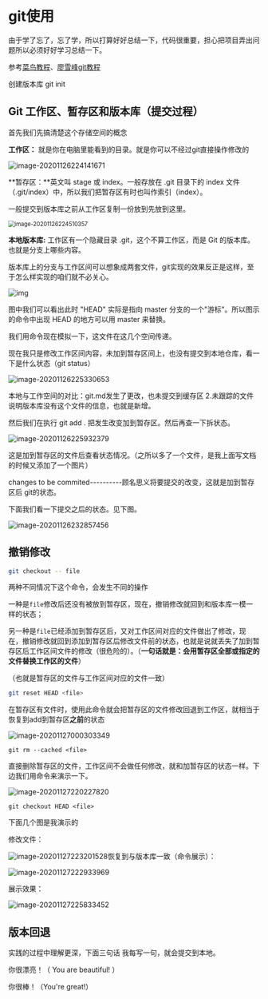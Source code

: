 # git使用

由于学了忘了，忘了学，所以打算好好总结一下，代码很重要，担心把项目弄出问题所以必须好好学习总结一下。

参考<a href="https://www.runoob.com/git/git-tutorial.html">菜鸟教程</a>、<a href="https://www.liaoxuefeng.com/wiki/896043488029600">廖雪峰git教程</a>

创建版本库 git init

## Git 工作区、暂存区和版本库（提交过程）

首先我们先搞清楚这个存储空间的概念

**工作区：** 就是你在电脑里能看到的目录。就是你可以不经过git直接操作修改的                                                                                                                                                                                                                                                                                                                                                                                                                                                                                                                                                                                                                                                                                                                                                                                                                                                                                                                                                                                                                                                                                                                                                                                                                                                                                                                                                                                                                                                                                                                                                                                                                                                                                                                                                                                                                                                                                                                                                                                                                                                                                                                                                                                                                                                                                                                                                                                                                                                                                                                                                                                                                                                                                                                                                                                                                                                                                                                                                                                                                                                                                                                                                                                                                                                                                                                                                                                                                                                                                                                                                                                                                                                                                                                                                                                                                                                                                                                                                                       

![image-20201126224141671](image/image-20201126224141671.png)

**暂存区：**英文叫 stage 或 index。一般存放在  .git 目录下的 index 文件（.git/index）中，所以我们把暂存区有时也叫作索引（index）。

一般提交到版本库之前从工作区复制一份放到先放到这里。

<img src="image/image-20201126224510357.png" alt="image-20201126224510357" style="zoom:80%;" />



**本地版本库:**   工作区有一个隐藏目录 .git，这个不算工作区，而是 Git 的版本库。也就是分支上哪些内容。

版本库上的分支与工作区间可以想象成两套文件，git实现的效果反正是这样，至于怎么样实现的咱们就不必关心。



![img](image/1352126739_7909.jpg)





图中我们可以看出此时 "HEAD" 实际是指向 master 分支的一个"游标"。所以图示的命令中出现 HEAD 的地方可以用 master 来替换。

我们用命令现在模拟一下，这文件在这几个空间传递。

现在我只是修改工作区间内容，未加到暂存区间上，也没有提交到本地仓库，看一下是什么状态（git status）

![image-20201126225330653](image/image-20201126225330653.png)



本地与工作空间的对比：git.md发生了更改，也未提交到缓存区  2.未跟踪的文件说明版本库没有这个文件的信息，也就是新增。

然后我们在执行 git add . 把发生改变加到暂存区。然后再查一下拆状态。



![image-20201126225932379](image/image-20201126225932379.png)





这是加到暂存区的文件后查看状态情况。（之所以多了一个文件，是我上面写文档的时候又添加了一个图片）

changes to be commited----------顾名思义将要提交的改变，这就是加到暂存区后 git的状态。

下面我们看一下提交之后的状态。见下图。

![image-20201126232857456](image/image-20201126232857456.png)



## 撤销修改

```bash
git checkout -- file
```

两种不同情况下这个命令，会发生不同的操作

​			一种是`file`修改后还没有被放到暂存区，现在，撤销修改就回到和版本库一模一样的状态；

​			另一种是`file`已经添加到暂存区后，又对工作区间对应的文件做出了修改，现在，撤销修改就回到添加到暂存区后修改文件前的状态，也就是说就丢失了加到暂存区后工作区间文件的修改（很危险的）。（**一句话就是：会用暂存区全部或指定的文件替换工作区的文件**）

（也就是暂存区的文件与工作区间对应的文件一致）





```bash
git reset HEAD <file>
```

在暂存区有文件时，使用此命令就会把暂存区的文件修改回退到工作区，就相当于恢复到add到暂存区**之前**的状态

![image-20201127000303349](image/image-20201127000303349.png)





```shell
git rm --cached <file>
```

直接删除暂存区的文件，工作区间不会做任何修改，就和加暂存区的状态一样。下边我们用命令来演示一下。

![image-20201127220227820](image/image-20201127220227820.png)





```shell
git checkout HEAD <file>
```

下面几个图是我演示的



修改文件：

![image-20201127223201528](image/image-20201127223201528.png)恢复到与版本库一致（命令展示）：

![image-20201127222933969](image/image-20201127222933969.png)

展示效果：

![image-20201127225833452](image/image-20201127225833452.png)



## 版本回退

实践的过程中理解更深，下面三句话 我每写一句，就会提交到本地。



你很漂亮！（ You are beautiful! ）

你很棒！（You're great!）